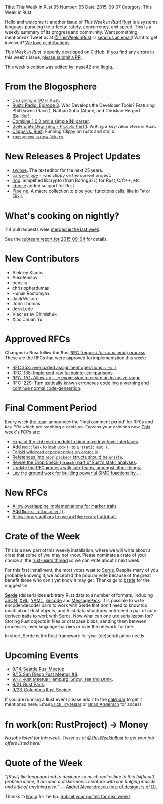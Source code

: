 Title: This Week in Rust 95
Number: 95
Date: 2015-09-07
Category: This Week in Rust

Hello and welcome to another issue of *This Week in Rust*!
[Rust](http://rust-lang.org) is a systems language pursuing the trifecta:
safety, concurrency, and speed. This is a weekly summary of its progress and
community. Want something mentioned? Tweet us at [@ThisWeekInRust](https://twitter.com/ThisWeekInRust) or [send us an
email](mailto:corey@octayn.net?subject=This%20Week%20in%20Rust%20Suggestion)!
Want to get involved? [We love
contributions](https://github.com/rust-lang/rust/wiki/Note-guide-for-new-contributors).

*This Week in Rust* is openly developed [on GitHub](https://github.com/cmr/this-week-in-rust).
If you find any errors in this week's issue, [please submit a PR](https://github.com/cmr/this-week-in-rust/pulls).

This week's edition was edited by: [nasa42](https://github.com/nasa42) and [llogiq](https://github.com/llogiq).

# From the Blogosphere

* [Designing a GC in Rust](https://manishearth.github.io/blog/2015/09/01/designing-a-gc-in-rust/).
* [Rusty Radio: Episode 3](http://rustyrad.io/podcast/3/). Who Develops the Developer Tools? Featuring Phil Dawes (Racer), Nathan Sobo (Atom), and Christian Hergert (Builder).
* [Combine 1.0.0 and a simple INI parser](https://marwes.github.io/2015/08/28/combine-1.0.0.html).
* [Boilerplate Beginning - Piccolo Part 1](https://polyfractal.com/post/boilerplate-beginning-piccolo-part-1/). Writing a key-value store in Rust.
* [Clippy vs. Rust](https://llogiq.github.io/2015/09/06/clippy.html). Running Clippy on rustc and stdlib.
* [`rust-gnome` is now `Gtk-rs`](http://gtk-rs.org/blog/2015/09/06/the-name-is-gtk-rs.html).

# New Releases & Project Updates

* [swiboe](https://github.com/swiboe/swiboe). The text editor for the next 25 years.
* [cargo-clippy](https://github.com/arcnmx/cargo-clippy) - runs clippy on the current project.
* [ring](https://github.com/briansmith/ring). Simplified libcrypto (from BoringSSL) for Rust, C/C++, etc.
* [Ideone](https://ideone.com) added support for Rust.
* [Pipeline](https://github.com/johannhof/pipeline.rs). A macro collection to pipe your functions calls, like in F# or Elixir.


# What's cooking on nightly?

114 pull requests were [merged in the last week][merged].

[merged]: https://github.com/issues?q=is%3Apr+org%3Arust-lang+is%3Amerged+merged%3A2015-08-31..2015-09-07

See the [subteam report for 2015-09-04][subteam] for details.

[subteam]: https://internals.rust-lang.org/t/subteam-reports-2015-09-04/2600

# New Contributors

* Aleksey Kladov
* AlexDenisov
* benshu
* christopherdumas
* Hunan Rostomyan
* Jack Wilson
* John Thomas
* Jørn Lode
* Viacheslav Chimishuk
* Xiao Chuan Yu

# Approved RFCs

Changes to Rust follow the Rust [RFC (request for comments)
process](https://github.com/rust-lang/rfcs#rust-rfcs). These
are the RFCs that were approved for implementation this week:

* [RFC 953: overloaded assignment operations `a += b`](https://github.com/rust-lang/rfcs/pull/953).
* [RFC 1135: Implement raw fat pointer comparisons](https://github.com/rust-lang/rfcs/pull/1135).
* [RFC 1192: Allow a `x...y` expression to create an inclusive range](https://github.com/rust-lang/rfcs/pull/1192).
* [RFC 1229: Turn statically known erroneous code into a warning and continue normal code-generation](https://github.com/rust-lang/rfcs/pull/1229).

# Final Comment Period

Every week [the team](https://rust-lang.org/team.html) announces the
'final comment period' for RFCs and key PRs which are reaching a
decision. Express your opinions now. [This week's FCPs][fcp] are:

[fcp]: https://github.com/issues?utf8=%E2%9C%93&q=is%3Apr+org%3Arust-lang+label%3Afinal-comment-period+is%3Aopen+updated%3A2015-08-31..2015-09-07

* [Expand the `std::net` module to bind more low-level interfaces](https://github.com/rust-lang/rfcs/pull/1158).
* [Add `Box::leak` to leak `Box<T>` to `&'static mut T`](https://github.com/rust-lang/rfcs/pull/1233).
* [Forbid wildcard dependencies on crates.io](https://github.com/rust-lang/rfcs/pull/1241).
* [References into `repr(packed)` structs should be `unsafe`](https://github.com/rust-lang/rfcs/pull/1240).
* [Revise the Drop Check (`dropck`) part of Rust's static analyses](https://github.com/rust-lang/rfcs/pull/1238).
* [Update the RFC process with sub-teams, amongst other things.](https://github.com/rust-lang/rfcs/pull/1224).
* [Lay the ground work for building powerful SIMD functionality.](https://github.com/rust-lang/rfcs/pull/1199).

# New RFCs

* [Allow overlapping implementations for marker traits](https://github.com/rust-lang/rfcs/pull/1268).
* [Add `Mutex::into_inner()`](https://github.com/rust-lang/rfcs/issues/1269).
* [Allow library authors to use a `#[deprecate]` attribute](https://github.com/rust-lang/rfcs/pull/1270).

# Crate of the Week

This is a new part of this weekly installation, where we will write about a crate that some of you may not know.
Please nominate a crate of your choice at the [rust-users thread](https://users.rust-lang.org/t/crate-of-the-week/2704/15) so we can write about it next week.

For this first installment, the most votes went to [Serde](https://github.com/serde-rs/serde). Despite many of you probably knowing it, we accepted the popular vote because of the great benefit those who don't yet know it may get. Thanks go to [bstrie](https://users.rust-lang.org/users/bstrie) for the suggestion.

[**Serde**](https://github.com/serde-rs/serde) (de)serializes arbitrary Rust data to a number of formats, including [JSON](https://crates.io/crates/serde_json), [XML](https://github.com/serde-rs/xml), [YAML](https://github.com/serde-rs/yaml/), [Bincode](https://crates.io/crates/bincode) and [MessagePack](https://crates.io/crates/rmp). It is possible to write encoder/decoder pairs to work with Serde that don't need to know too much about Rust objects, and Rust data structures only need a pair of auto-derived traits to work with Serde. Now what can one use serializaton for? Storing Rust objects in files or database blobs, sending them between processes, over language-barriers or over the network, for one.

In short, Serde is _the_ Rust framework for your (de)serialization needs.

# Upcoming Events

* [9/14. Seattle Rust Meetup](https://www.eventbrite.com/e/mozilla-rust-seattle-meetup-tickets-12222326307?aff=erelexporg).
* [9/15. San Diego Rust Meetup #8](http://www.meetup.com/San-Diego-Rust/events/224577039/).
* [9/17. Rust Meetup Hamburg: Show, Tell and Drink](http://www.meetup.com/Rust-Meetup-Hamburg/events/225116081/).
* [9/21. Rust Paris](http://www.meetup.com/Rust-Paris).
* [9/23. Columbus Rust Society](http://www.meetup.com/columbus-rs/).

If you are running a Rust event please add it to the [calendar] to get
it mentioned here. Email [Erick Tryzelaar][erickt] or [Brian
Anderson][brson] for access.

[calendar]: https://www.google.com/calendar/embed?src=apd9vmbc22egenmtu5l6c5jbfc%40group.calendar.google.com
[erickt]: mailto:erick.tryzelaar@gmail.com
[brson]: mailto:banderson@mozilla.com

# fn work(on: RustProject) -> Money

*No jobs listed for this week. Tweet us at [@ThisWeekInRust](https://twitter.com/ThisWeekInRust) to get your job offers listed here!*

# Quote of the Week

*"[Rust] the language had to dedicate so much real estate to this (difficult) problem alone, it became a disharmonic creature with one bulging muscle and little of anything else."* — [Andrei Alexandrescu (one of designers of D)](https://www.reddit.com/r/programming/comments/3ioy9b/andrei_alexandrescu_c_guru_leaves_facebook_to/cuj0csn).

Thanks to [llogiq](https://users.rust-lang.org/users/llogiq) for the tip. [Submit your quotes for next week!][submit].

[submit]: http://users.rust-lang.org/t/twir-quote-of-the-week/328

